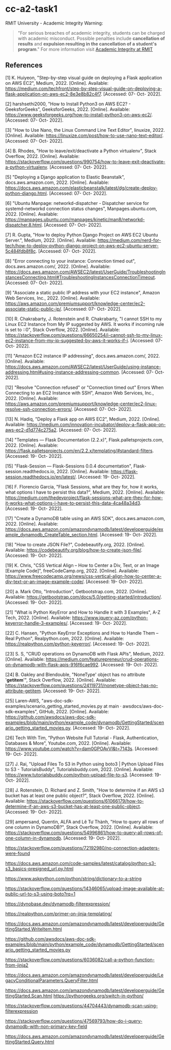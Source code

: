 # cc-a2-task1


RMIT University - Academic Integrity Warning:
> "For serious breaches of academic integrity, students can be charged with academic misconduct. Possible penalties include **cancellation of results** and **expulsion resulting in the cancellation of a student's program**."
For more information visit [Academic Integrity at RMIT](https://www.rmit.edu.au/students/my-course/assessment-results/academic-integrity)

## References

[1] K. Huiyeon, "Step-by-step visual guide on deploying a Flask application on AWS EC2", Medium, 2022. [Online]. Available: https://medium.com/techfront/step-by-step-visual-guide-on-deploying-a-flask-application-on-aws-ec2-8e3e8b82c4f7. [Accessed: 07- Oct- 2022].

[2] harshsethi2000, "How to Install Python3 on AWS EC2? - GeeksforGeeks", GeeksforGeeks, 2022. [Online]. Available: https://www.geeksforgeeks.org/how-to-install-python3-on-aws-ec2/. [Accessed: 07- Oct- 2022].

[3] "How to Use Nano, the Linux Command Line Text Editor", linuxize, 2022. [Online]. Available: https://linuxize.com/post/how-to-use-nano-text-editor/. [Accessed: 07- Oct- 2022].

[4] B. Rhodes, "How to leave/exit/deactivate a Python virtualenv", Stack Overflow, 2022. [Online]. Available: https://stackoverflow.com/questions/990754/how-to-leave-exit-deactivate-a-python-virtualenv. [Accessed: 07- Oct- 2022].

[5] "Deploying a Django application to Elastic Beanstalk", docs.aws.amazon.com, 2022. [Online]. Available: https://docs.aws.amazon.com/elasticbeanstalk/latest/dg/create-deploy-python-django.html. [Accessed: 07- Oct- 2022].

[6] "Ubuntu Manpage: networkd-dispatcher - Dispatcher service for systemd-networkd connection status changes", Manpages.ubuntu.com, 2022. [Online]. Available: https://manpages.ubuntu.com/manpages/kinetic/man8/networkd-dispatcher.8.html. [Accessed: 07- Oct- 2022].

[7] R. Gupta, "How to deploy Python Django Project on AWS EC2 Ubuntu Server.", Medium, 2022. [Online]. Available: https://medium.com/nerd-for-tech/how-to-deploy-python-django-project-on-aws-ec2-ubuntu-server-5c484fdb8f8c. [Accessed: 07- Oct- 2022].

[8] "Error connecting to your instance: Connection timed out", docs.aws.amazon.com/, 2022. [Online]. Available: https://docs.aws.amazon.com/AWSEC2/latest/UserGuide/TroubleshootingInstancesConnecting.html#TroubleshootingInstancesConnectionTimeout. [Accessed: 07- Oct- 2022].

[9] "Associate a static public IP address with your EC2 instance", Amazon Web Services, Inc., 2022. [Online]. Available: https://aws.amazon.com/premiumsupport/knowledge-center/ec2-associate-static-public-ip/. [Accessed: 07- Oct- 2022].

[10] R. Chakrabarty, J. Rotenstein and R. Chakrabarty, "I cannot SSH to my Linux EC2 Instance from My IP suggested by AWS. It works if incoming rule is set to ::0", Stack Overflow, 2022. [Online]. Available: https://stackoverflow.com/questions/66650254/i-cannot-ssh-to-my-linux-ec2-instance-from-my-ip-suggested-by-aws-it-works-if-i. [Accessed: 07- Oct- 2022].

[11] "Amazon EC2 instance IP addressing", docs.aws.amazon.com/, 2022. [Online]. Available: https://docs.aws.amazon.com/AWSEC2/latest/UserGuide/using-instance-addressing.html#using-instance-addressing-common. [Accessed: 07- Oct- 2022].

[12] "Resolve "Connection refused" or "Connection timed out" Errors When Connecting to an EC2 Instance with SSH", Amazon Web Services, Inc., 2022. [Online]. Available: https://aws.amazon.com/premiumsupport/knowledge-center/ec2-linux-resolve-ssh-connection-errors/. [Accessed: 07- Oct- 2022].

[13] N. Hadiq, "Deploy a Flask app on AWS EC2", Medium, 2022. [Online]. Available: https://medium.com/innovation-incubator/deploy-a-flask-app-on-aws-ec2-d1d774c275a2. [Accessed: 07- Oct- 2022].

[14] "Templates — Flask Documentation (2.2.x)", Flask.palletsprojects.com, 2022. [Online]. Available: https://flask.palletsprojects.com/en/2.2.x/templating/#standard-filters. [Accessed: 19- Oct- 2022].

[15] "Flask-Session — Flask-Sessions 0.0.4 documentation", Flask-session.readthedocs.io, 2022. [Online]. Available: https://flask-session.readthedocs.io/en/latest/. [Accessed: 19- Oct- 2022].

[16] F. Florencio Garcia, "Flask Sessions, what are they for, how it works, what options I have to persist this data?", Medium, 2022. [Online]. Available: https://medium.com/thedevproject/flask-sessions-what-are-they-for-how-it-works-what-options-i-have-to-persist-this-data-4ca48a34d3. [Accessed: 19- Oct- 2022].

[17] "Create a DynamoDB table using an AWS SDK", docs.aws.amazon.com, 2022. [Online]. Available: https://docs.aws.amazon.com/amazondynamodb/latest/developerguide/example_dynamodb_CreateTable_section.html. [Accessed: 19- Oct- 2022].

[18] "How to create JSON File?", Codebeautify.org, 2022. [Online]. Available: https://codebeautify.org/blog/how-to-create-json-file/. [Accessed: 19- Oct- 2022].

[19] K. Chris, "CSS Vertical Align – How to Center a Div, Text, or an Image [Example Code]", freeCodeCamp.org, 2022. [Online]. Available: https://www.freecodecamp.org/news/css-vertical-align-how-to-center-a-div-text-or-an-image-example-code/. [Accessed: 19- Oct- 2022].

[20] a. Mark Otto, "Introduction", Getbootstrap.com, 2022. [Online]. Available: https://getbootstrap.com/docs/5.0/getting-started/introduction/. [Accessed: 19- Oct- 2022].

[21] "What is Python KeyError and How to Handle it with 3 Examples", A-Z Tech, 2022. [Online]. Available: https://www.jquery-az.com/python-keyerror-handle-3-examples/. [Accessed: 19- Oct- 2022].

[22] C. Hansen, "Python KeyError Exceptions and How to Handle Them – Real Python", Realpython.com, 2022. [Online]. Available: https://realpython.com/python-keyerror/. [Accessed: 19- Oct- 2022].

[23] S. S, "CRUD operations on DynamoDB with Flask APIs", Medium, 2022. [Online]. Available: https://medium.com/featurepreneur/crud-operations-on-dynamodb-with-flask-apis-916f6cae992. [Accessed: 19- Oct- 2022].

[24] B. Oakley and Blendouble, "NoneType' object has no attribute '__getitem__'", Stack Overflow, 2022. [Online]. Available: https://stackoverflow.com/questions/24119731/nonetype-object-has-no-attribute-getitem. [Accessed: 19- Oct- 2022].

[25] Laren-AWS, "aws-doc-sdk-examples/scenario_getting_started_movies.py at main · awsdocs/aws-doc-sdk-examples", GitHub, 2022. [Online]. Available: https://github.com/awsdocs/aws-doc-sdk-examples/blob/main/python/example_code/dynamodb/GettingStarted/scenario_getting_started_movies.py. [Accessed: 19- Oct- 2022].

[26] Tech With Tim, "Python Website Full Tutorial - Flask, Authentication, Databases & More", Youtube.com, 2022. [Online]. Available: https://www.youtube.com/watch?v=dam0GPOAvVI&t=7143s. [Accessed: 19- Oct- 2022].

[27] J. Rai, "Upload Files To S3 in Python using boto3 | Python Upload Files to S3 - TutorialsBuddy", Tutorialsbuddy.com, 2022. [Online]. Available: https://www.tutorialsbuddy.com/python-upload-file-to-s3. [Accessed: 19- Oct- 2022].

[28] J. Rotenstein, D. Richard and Z. Smith, "How to determine if an AWS s3 bucket has at least one public object?", Stack Overflow, 2022. [Online]. Available: https://stackoverflow.com/questions/61066179/how-to-determine-if-an-aws-s3-bucket-has-at-least-one-public-object. [Accessed: 19- Oct- 2022].

[29] ampersand, Quentin, ALFA and Lê Tư Thành, "How to query all rows of one column in DynamoDB?", Stack Overflow, 2022. [Online]. Available: https://stackoverflow.com/questions/54996861/how-to-query-all-rows-of-one-column-in-dynamodb. [Accessed: 19- Oct- 2022].











https://stackoverflow.com/questions/72192980/no-connection-adapters-were-found


https://docs.aws.amazon.com/code-samples/latest/catalog/python-s3-s3_basics-presigned_url.py.html



https://www.askpython.com/python/string/dictionary-to-a-string


https://stackoverflow.com/questions/14346065/upload-image-available-at-public-url-to-s3-using-boto?rq=1


https://dynobase.dev/dynamodb-filterexpression/


https://realpython.com/primer-on-jinja-templating/

https://docs.aws.amazon.com/amazondynamodb/latest/developerguide/GettingStarted.WriteItem.html

https://github.com/awsdocs/aws-doc-sdk-examples/blob/main/python/example_code/dynamodb/GettingStarted/scenario_getting_started_movies.py


https://stackoverflow.com/questions/6036082/call-a-python-function-from-jinja2


https://docs.aws.amazon.com/amazondynamodb/latest/developerguide/LegacyConditionalParameters.QueryFilter.html

https://docs.aws.amazon.com/amazondynamodb/latest/developerguide/GettingStarted.Scan.html
https://pythongeeks.org/switch-in-python/

https://stackoverflow.com/questions/44704443/dynamodb-scan-using-filterexpression

https://stackoverflow.com/questions/47569793/how-do-i-query-dynamodb-with-non-primary-key-field

https://docs.aws.amazon.com/amazondynamodb/latest/developerguide/GettingStarted.Query.html
